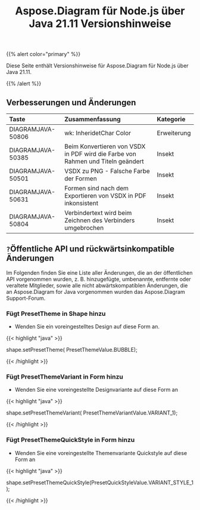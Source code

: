 ﻿---
title: Aspose.Diagram für Node.js über Java 21.11 Versionshinweise
type: docs
weight: 4
url: /de/java/aspose-diagram-for-node-js-via-java-21-11-release-notes/
---
{{% alert color="primary" %}}

Diese Seite enthält Versionshinweise für Aspose.Diagram für Node.js über Java 21.11.

{{% /alert %}}
## **Verbesserungen und Änderungen**  ##

|**Taste**|**Zusammenfassung**|**Kategorie**|
|:- |:- |:- |
|DIAGRAMJAVA-50806|wk: InheridetChar Color|Erweiterung|
|DIAGRAMJAVA-50385|Beim Konvertieren von VSDX in PDF wird die Farbe von Rahmen und Titeln geändert|Insekt|
|DIAGRAMJAVA-50501|VSDX zu PNG - Falsche Farbe der Formen|Insekt|
|DIAGRAMJAVA-50631|Formen sind nach dem Exportieren von VSDX in PDF inkonsistent|Insekt|
|DIAGRAMJAVA-50804|Verbindertext wird beim Zeichnen des Verbinders umgebrochen|Insekt|
## `?`**Öffentliche API und rückwärtsinkompatible Änderungen**
Im Folgenden finden Sie eine Liste aller Änderungen, die an der öffentlichen API vorgenommen wurden, z. B. hinzugefügte, umbenannte, entfernte oder veraltete Mitglieder, sowie alle nicht abwärtskompatiblen Änderungen, die an Aspose.Diagram for Java vorgenommen wurden das Aspose.Diagram Support-Forum.

### **Fügt PresetTheme in Shape hinzu**
- Wenden Sie ein voreingestelltes Design auf diese Form an.

{{< highlight "java" >}}
 
 shape.setPresetTheme( PresetThemeValue.BUBBLE);

{{< /highlight >}}


### **Fügt PresetThemeVariant in Form hinzu**
- Wenden Sie eine voreingestellte Designvariante auf diese Form an

{{< highlight "java" >}}

shape.setPresetThemeVariant( PresetThemeVariantValue.VARIANT_1);

{{< /highlight >}}

### **Fügt PresetThemeQuickStyle in Form hinzu**
- Wenden Sie eine voreingestellte Themenvariante Quickstyle auf diese Form an

{{< highlight "java" >}}

shape.setPresetThemeQuickStyle(PresetQuickStyleValue.VARIANT_STYLE_1);

{{< /highlight >}}
